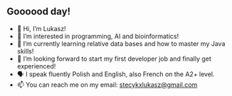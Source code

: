 ## Goooood day!

- 👋 Hi, I’m Lukasz!
- 👀 I’m interested in programming, AI and bioinformatics!
- 🌱 I’m currently learning relative data bases and how to master my Java skills!
- 💞️ I’m looking forward to start my first developer job and finally get experienced!
- 🗣️ I speak fluently Polish and English, also French on the A2+ level.
- 📫 You can reach me on my email: stecykxlukasz@gmail.com

